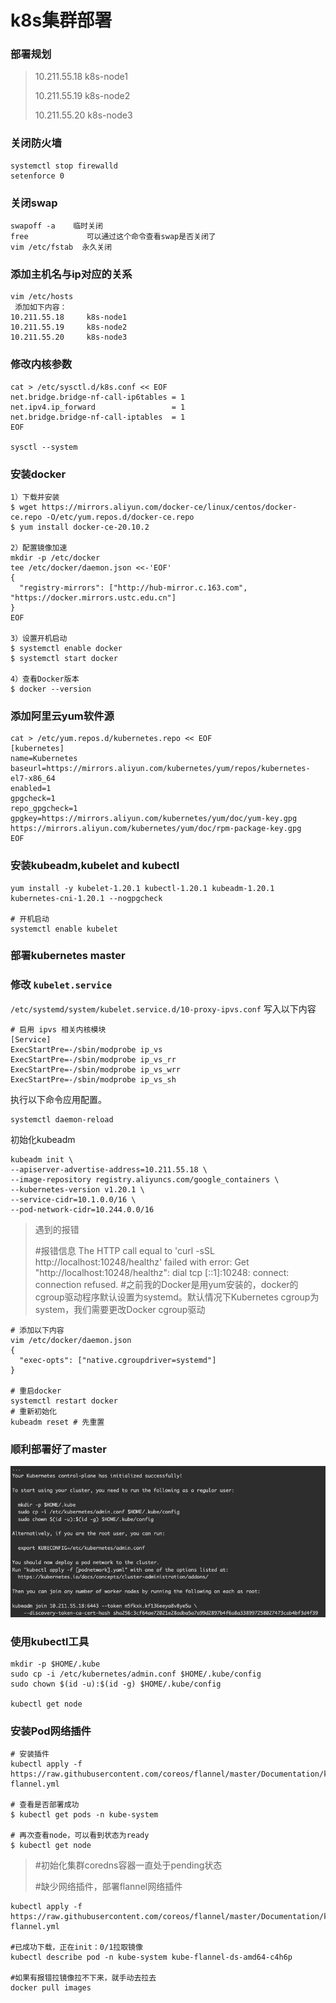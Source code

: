 # k8s集群部署

### 部署规划

> 10.211.55.18 k8s-node1&#x20;
>
> 10.211.55.19 k8s-node2&#x20;
>
> 10.211.55.20 k8s-node3

### 关闭防火墙

```
systemctl stop firewalld
setenforce 0
```

### 关闭swap

```
swapoff -a    临时关闭
free             可以通过这个命令查看swap是否关闭了
vim /etc/fstab  永久关闭
```

### 添加主机名与ip对应的关系

```
vim /etc/hosts
 添加如下内容：
10.211.55.18     k8s-node1
10.211.55.19     k8s-node2
10.211.55.20     k8s-node3
```

### 修改内核参数

```
cat > /etc/sysctl.d/k8s.conf << EOF
net.bridge.bridge-nf-call-ip6tables = 1
net.ipv4.ip_forward                 = 1
net.bridge.bridge-nf-call-iptables  = 1
EOF

sysctl --system
```

### 安装docker

```
1）下载并安装
$ wget https://mirrors.aliyun.com/docker-ce/linux/centos/docker-ce.repo -O/etc/yum.repos.d/docker-ce.repo
$ yum install docker-ce-20.10.2

2）配置镜像加速
mkdir -p /etc/docker
tee /etc/docker/daemon.json <<-'EOF'
{
  "registry-mirrors": ["http://hub-mirror.c.163.com", "https://docker.mirrors.ustc.edu.cn"]
}
EOF

3）设置开机启动
$ systemctl enable docker
$ systemctl start docker

4）查看Docker版本
$ docker --version
```

### 添加阿里云yum软件源

```
cat > /etc/yum.repos.d/kubernetes.repo << EOF
[kubernetes]
name=Kubernetes
baseurl=https://mirrors.aliyun.com/kubernetes/yum/repos/kubernetes-el7-x86_64
enabled=1
gpgcheck=1
repo_gpgcheck=1
gpgkey=https://mirrors.aliyun.com/kubernetes/yum/doc/yum-key.gpg
https://mirrors.aliyun.com/kubernetes/yum/doc/rpm-package-key.gpg
EOF
```

### 安装kubeadm,kubelet and kubectl

```
yum install -y kubelet-1.20.1 kubectl-1.20.1 kubeadm-1.20.1 kubernetes-cni-1.20.1 --nogpgcheck

# 开机启动
systemctl enable kubelet
```

### 部署kubernetes master

### 修改 `kubelet.service`

`/etc/systemd/system/kubelet.service.d/10-proxy-ipvs.conf` 写入以下内容

```
# 启用 ipvs 相关内核模块
[Service]
ExecStartPre=-/sbin/modprobe ip_vs
ExecStartPre=-/sbin/modprobe ip_vs_rr
ExecStartPre=-/sbin/modprobe ip_vs_wrr
ExecStartPre=-/sbin/modprobe ip_vs_sh
```

执行以下命令应用配置。

```
systemctl daemon-reload
```

初始化kubeadm

```
kubeadm init \
--apiserver-advertise-address=10.211.55.18 \
--image-repository registry.aliyuncs.com/google_containers \
--kubernetes-version v1.20.1 \
--service-cidr=10.1.0.0/16 \
--pod-network-cidr=10.244.0.0/16
```



> 遇到的报错
>
> \#报错信息 The HTTP call equal to 'curl -sSL http://localhost:10248/healthz' failed with error: Get "http://localhost:10248/healthz": dial tcp \[::1]:10248: connect: connection refused. #之前我的Docker是用yum安装的，docker的cgroup驱动程序默认设置为systemd。默认情况下Kubernetes cgroup为system，我们需要更改Docker cgroup驱动

```
# 添加以下内容
vim /etc/docker/daemon.json
{
  "exec-opts": ["native.cgroupdriver=systemd"]
}

# 重启docker
systemctl restart docker
# 重新初始化
kubeadm reset # 先重置
```

### 顺利部署好了master

![](<../../.gitbook/assets/image (11).png>)

### 使用kubectl工具

```
mkdir -p $HOME/.kube
sudo cp -i /etc/kubernetes/admin.conf $HOME/.kube/config
sudo chown $(id -u):$(id -g) $HOME/.kube/config

kubectl get node
```

### 安装Pod网络插件

```
# 安装插件
kubectl apply -f https://raw.githubusercontent.com/coreos/flannel/master/Documentation/kube-flannel.yml

# 查看是否部署成功
$ kubectl get pods -n kube-system

# 再次查看node，可以看到状态为ready
$ kubectl get node

```

> \#初始化集群coredns容器一直处于pending状态
>
> \#缺少网络插件，部署flannel网络插件

```
kubectl apply -f https://raw.githubusercontent.com/coreos/flannel/master/Documentation/kube-flannel.yml

#已成功下载，正在init：0/1拉取镜像
kubectl describe pod -n kube-system kube-flannel-ds-amd64-c4h6p

#如果有报错拉镜像拉不下来，就手动去拉去 
docker pull images
```
